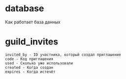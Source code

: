 # database
Как работает база данных

# guild_invites
```
invited_by - ID участника, который создал приглашение
code - Код приглашения
used - Сколько уже использовали
created - Когда создан
expires - Когда истечёт
```
